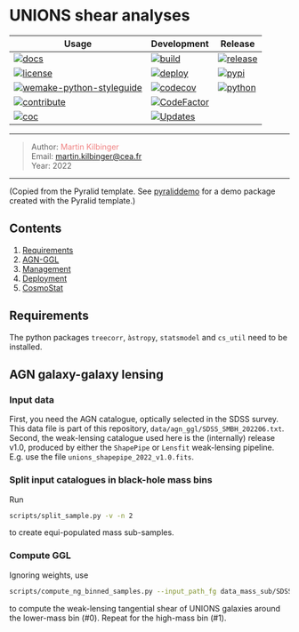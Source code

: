 # UNIONS shear analyses

| Usage | Development | Release |
| ----- | ----------- | ------- |
| [![docs](https://img.shields.io/badge/docs-Sphinx-blue)](https://martinkilbinger.github.io/unions_wl/) | [![build](https://github.com/martinkilbinger/unions_wl/workflows/CI/badge.svg)](https://github.com/martinkilbinger/unions_wl/actions?query=workflow%3ACI) | [![release](https://img.shields.io/github/v/release/martinkilbinger/unions_wl)](https://github.com/martinkilbinger/unions_wl/releases/latest) |
| [![license](https://img.shields.io/github/license/martinkilbinger/unions_wl)](https://github.com/martinkilbinger/unions_wl/blob/master/LICENCE.txt) | [![deploy](https://github.com/martinkilbinger/unions_wl/workflows/CD/badge.svg)](https://github.com/martinkilbinger/unions_wl/actions?query=workflow%3ACD) | [![pypi](https://img.shields.io/pypi/v/unions_wl)](https://pypi.org/project/unions_wl/) |
| [![wemake-python-styleguide](https://img.shields.io/badge/style-wemake-000000.svg)](https://github.com/wemake-services/wemake-python-styleguide) | [![codecov](https://codecov.io/gh/martinkilbinger/unions_wl/branch/master/graph/badge.svg?token=XHJIQXV7AX)](https://codecov.io/gh/martinkilbinger/unions_wl) | [![python](https://img.shields.io/pypi/pyversions/unions_wl)](https://www.python.org/downloads/source/) |
| [![contribute](https://img.shields.io/badge/contribute-read-lightgrey)](https://github.com/martinkilbinger/unions_wl/blob/master/CONTRIBUTING.md) | [![CodeFactor](https://www.codefactor.io/repository/github/martinkilbinger/unions_wl/badge)](https://www.codefactor.io/repository/github/martinkilbinger/unions_wl) | |
| [![coc](https://img.shields.io/badge/conduct-read-lightgrey)](https://github.com/martinkilbinger/unions_wl/blob/master/CODE_OF_CONDUCT.md) | [![Updates](https://pyup.io/repos/github/martinkilbinger/unions_wl/shield.svg)](https://pyup.io/repos/github/martinkilbinger/unions_wl/) | |

---
> Author: <a href="https://sfarrens.github.io/" target="_blank" style="text-decoration:none; color: #F08080">Martin Kilbinger</a>  
> Email: <a href="mailto:martin.kilbinger@cea.fr" style="text-decoration:none; color: #F08080">martin.kilbinger@cea.fr</a>  
> Year: 2022 
---

(Copied from the Pyralid template. See [pyraliddemo](https://github.com/sfarrens/pyraliddemo) for a demo package created with the Pyralid template.)

## Contents

1. [Requirements](#Requirements)
1. [AGN-GGL](#AGN-galaxy-galaxy-lensing)
1. [Management](#Management)
1. [Deployment](#Deployment)
1. [CosmoStat](#CosmoStat)

## Requirements

The python packages `treecorr`, `àstropy`, `statsmodel` and `cs_util` need to be installed.

## AGN galaxy-galaxy lensing

### Input data

First, you need the AGN catalogue, optically selected in the SDSS survey. This data file is part of this repository, `data/agn_ggl/SDSS_SMBH_202206.txt`.
Second, the weak-lensing catalogue used here is the (internally) release v1.0, produced by either the `ShapePipe` or `Lensfit` weak-lensing pipeline.
E.g. use the file `unions_shapepipe_2022_v1.0.fits`.

### Split input catalogues in black-hole mass bins

Run
```bash
scripts/split_sample.py -v -n 2
```
to create equi-populated mass sub-samples.

### Compute GGL

Ignoring weights, use
```bash
scripts/compute_ng_binned_samples.py --input_path_fg data_mass_sub/SDSS_SMBH_202206_0_n_split_2.fits --input_path_bg unions_shapepipe_2022_v1.0.fits --key_ra_fg ra --key_dec_fg dec -v --out_path data_mass_sub/ggl_agn_0.txt
```
to compute the weak-lensing tangential shear of UNIONS galaxies around the lower-mass bin (#0). Repeat for the high-mass bin (#1).












